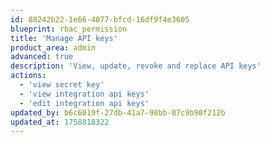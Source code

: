 ```yaml
---
id: 88242b22-1e66-4077-bfcd-16df9f4e3605
blueprint: rbac_permission
title: 'Manage API keys'
product_area: admin
advanced: true
description: 'View, update, revoke and replace API keys'
actions:
  - 'view secret key'
  - 'view integration api keys'
  - 'edit integration api keys'
updated_by: b6c6019f-27db-41a7-98bb-07c9b90f212b
updated_at: 1758818322
---
```

